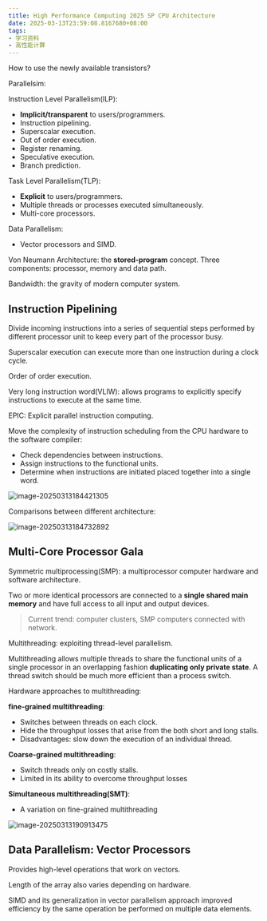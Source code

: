 ```yaml
---
title: High Performance Computing 2025 SP CPU Architecture
date: 2025-03-13T23:59:08.8167680+08:00
tags:
- 学习资料
- 高性能计算
---
```


How to use the newly available transistors?

<!--more-->

Parallelsim:

Instruction Level Parallelism(ILP):

- **Implicit/transparent** to users/programmers.
- Instruction pipelining.
- Superscalar execution.
- Out of order execution.
- Register renaming.
- Speculative execution.
- Branch prediction.

Task Level Parallelism(TLP):

- **Explicit** to users/programmers.
- Multiple threads or processes executed simultaneously.
- Multi-core processors.

Data Parallelism:

- Vector processors and SIMD.

Von Neumann Architecture: the **stored-program** concept. Three components: processor, memory and data path.

Bandwidth: the gravity of modern computer system.

## Instruction Pipelining

Divide incoming instructions into a series of sequential steps performed by different processor unit to keep every part of the processor busy.

Superscalar execution can execute more than one instruction during a clock cycle.

Order of order execution.

Very long instruction word(VLIW): allows programs to explicitly specify instructions to execute at the same time.

EPIC: Explicit parallel instruction computing.

Move the complexity of instruction scheduling from the CPU hardware to the software compiler:

- Check dependencies between instructions.
- Assign instructions to the functional units.
- Determine when instructions are initiated placed together into a single word.

![image-20250313184421305](./hpc-2025-cpu-architecture/image-20250313184421305.png)

Comparisons between different architecture:

![image-20250313184732892](./hpc-2025-cpu-architecture/image-20250313184732892.png)

## Multi-Core Processor Gala

Symmetric multiprocessing(SMP): a multiprocessor computer hardware and software architecture.

Two or more identical processors are connected to a **single shared main memory** and have full access to all input and output devices.

> Current trend: computer clusters, SMP computers connected with network.

Multithreading: exploiting thread-level parallelism.

Multithreading allows multiple threads to share the functional units of a single processor in an overlapping fashion **duplicating only private state**. A thread switch should be much more efficient than a process switch.

Hardware approaches to multithreading: 

**fine-grained multithreading**:

- Switches between threads on each clock.
- Hide the throughput losses that arise from the both short and long stalls.
- Disadvantages: slow down the execution of an individual thread.

**Coarse-grained multithreading**:

- Switch threads only on costly stalls.
- Limited in its ability to overcome throughput losses

**Simultaneous multithreading(SMT)**:

- A variation on fine-grained multithreading

![image-20250313190913475](./hpc-2025-cpu-architecture/image-20250313190913475.png)

## Data Parallelism: Vector Processors

Provides high-level operations that work on vectors.

Length of the array also varies depending on hardware.

SIMD and its generalization in vector parallelism approach improved efficiency by the same operation be performed on multiple data elements.
